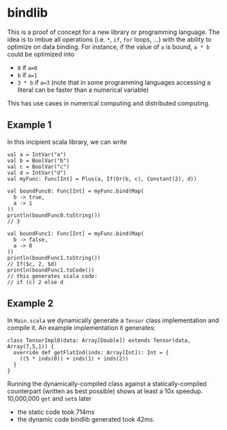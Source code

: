 # bindlib

This is a proof of concept for a new library or programming language.
The idea is to imbue all operations (i.e. `*`, `if`, `for` loops, ...) with
the ability to optimize on data binding.
For instance, if the value of `a` is bound, `a * b` could be optimized into
* `0` if `a=0`
* `b` if `a=1`
* `3 * b` if `a=3` (note that in some programming languages
accessing a literal can be faster than a numerical variable)

This has use cases in numerical computing and distributed computing.

## Example 1
In this incipient scala library, we can write

```
val a = IntVar("a")
val b = BoolVar("b")
val c = BoolVar("c")
val d = IntVar("d")
val myFunc: Func[Int] = Plus(a, If(Or(b, c), Constant(2), d))

val boundFunc0: Func[Int] = myFunc.bind(Map(
  b -> true,
  a -> 1
))
println(boundFunc0.toString())
// 3

val boundFunc1: Func[Int] = myFunc.bind(Map(
  b -> false,
  a -> 0
))
println(boundFunc1.toString())
// If($c, 2, $d)
println(boundFunc1.toCode())
// this generates scala code:
// if (c) 2 else d
```

## Example 2

In `Main.scala` we dynamically generate a `Tensor` class implementation and
compile it.
An example implementation it generates:
```
class TensorImpl0(data: Array[Double]) extends Tensor(data, Array(7,5,1)) {
  override def getFlatInd(inds: Array[Int]): Int = {
    ((5 * inds(0)) + inds(1) + inds(2))
  }
}
```
Running the dynamically-compiled class against a statically-compiled
counterpart (written as best possible) shows at least a 10x speedup.
10,000,000 `get` and `set`s later
* the static code took 714ms
* the dynamic code bindlib generated took 42ms.

